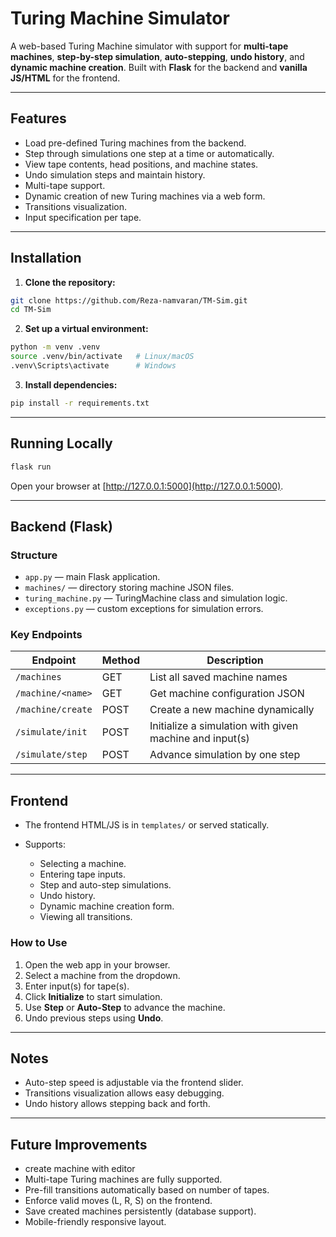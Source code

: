 # Turing Machine Simulator

A web-based Turing Machine simulator with support for **multi-tape machines**, **step-by-step simulation**, **auto-stepping**, **undo history**, and **dynamic machine creation**. Built with **Flask** for the backend and **vanilla JS/HTML** for the frontend.

---

## Features

* Load pre-defined Turing machines from the backend.
* Step through simulations one step at a time or automatically.
* View tape contents, head positions, and machine states.
* Undo simulation steps and maintain history.
* Multi-tape support.
* Dynamic creation of new Turing machines via a web form.
* Transitions visualization.
* Input specification per tape.

---

## Installation

1. **Clone the repository:**

```bash
git clone https://github.com/Reza-namvaran/TM-Sim.git
cd TM-Sim
```

2. **Set up a virtual environment:**

```bash
python -m venv .venv
source .venv/bin/activate   # Linux/macOS
.venv\Scripts\activate      # Windows
```

3. **Install dependencies:**

```bash
pip install -r requirements.txt
```

---

## Running Locally

```bash
flask run
```

Open your browser at [http://127.0.0.1:5000](http://127.0.0.1:5000).

---

## Backend (Flask)

### Structure

* `app.py` — main Flask application.
* `machines/` — directory storing machine JSON files.
* `turing_machine.py` — TuringMachine class and simulation logic.
* `exceptions.py` — custom exceptions for simulation errors.

### Key Endpoints

| Endpoint          | Method | Description                                             |
| ----------------- | ------ | ------------------------------------------------------- |
| `/machines`       | GET    | List all saved machine names                            |
| `/machine/<name>` | GET    | Get machine configuration JSON                          |
| `/machine/create` | POST   | Create a new machine dynamically                        |
| `/simulate/init`  | POST   | Initialize a simulation with given machine and input(s) |
| `/simulate/step`  | POST   | Advance simulation by one step                          |

---

## Frontend

* The frontend HTML/JS is in `templates/` or served statically.
* Supports:

  * Selecting a machine.
  * Entering tape inputs.
  * Step and auto-step simulations.
  * Undo history.
  * Dynamic machine creation form.
  * Viewing all transitions.

### How to Use

1. Open the web app in your browser.
2. Select a machine from the dropdown.
3. Enter input(s) for tape(s).
4. Click **Initialize** to start simulation.
5. Use **Step** or **Auto-Step** to advance the machine.
6. Undo previous steps using **Undo**.

---

## Notes

* Auto-step speed is adjustable via the frontend slider.
* Transitions visualization allows easy debugging.
* Undo history allows stepping back and forth.

---

## Future Improvements
* create machine with editor
* Multi-tape Turing machines are fully supported.
* Pre-fill transitions automatically based on number of tapes.
* Enforce valid moves (L, R, S) on the frontend.
* Save created machines persistently (database support).
* Mobile-friendly responsive layout.
